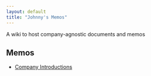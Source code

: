 ```yaml
---
layout: default
title: "Johnny's Memos"
---
```


A wiki to host company-agnostic documents and memos

## Memos

* [Company Introductions](/pages/company-intros)

